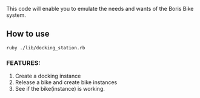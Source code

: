 This code will enable you to emulate the needs and wants of the Boris Bike system.

## How to use

```shell
ruby ./lib/docking_station.rb
```

### FEATURES:
1. Create a docking instance
2. Release a bike and create bike instances
3. See if the bike(instance) is working.
